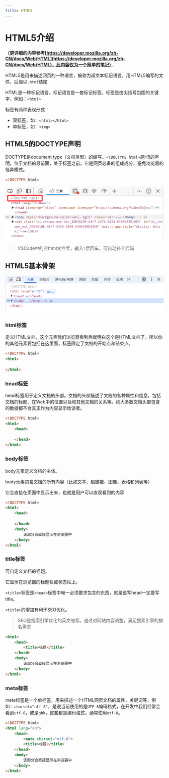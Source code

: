```yaml
---
title: HTML5
---
```


# HTML5介绍

**（更详细的内容参考[https://developer.mozilla.org/zh-CN/docs/Web/HTML](https://developer.mozilla.org/zh-CN/docs/Web/HTML)，此内容仅为一个简单的笔记）**

HTML5是用来描述网页的一种语言，被称为超文本标记语言。用HTML5编写的文件，后缀以`.html`结尾

HTML是一种标记语言，标记语言是一套标记标签。标签是由尖括号包围的关键字，例如：`<html>`

标签有两种表现形式：

- 双标签，如：`<html></html>`
- 单标签，如：`<img>`



## HTML5的DOCTYPE声明

DOCTYPE是document type（文档类型）的缩写。`<!DOCTYPE html>`是H5的声明，位于文档的最前面，处于标签之前。它是网页必备的组成成分，避免浏览器的怪异模式。

```html
<!DOCTYPE html>
```

![HTML5的DOCTYPE声明](/img/HTML1.png)

>VSCode中的空html文件里，输入`!`后回车，可自动补全代码



## HTML5基本骨架

![HTML5基本骨架](/img/HTML2.png)



### html标签

定义HTML文档，这个元素我们浏览器看到后就明白这个是HTML文档了，所以你的其他元素要包括在这里面，标签限定了文档的开始点和结束点。

```html
<!DOCTYPE html>
<html>
    
</html>
```



### head标签

head标签用于定义文档的头部。文档的头部描述了文档的各种属性和信息，包括文档的标题、在Web中的位置以及和其他文档的关系等。绝大多数文档头部包含的数据都不会真正作为内容显示给读者。

```html
<!DOCTYPE html>
<html>
    <head>
        
    </head>
</html>
```



### body标签

body元素定义文档的主体。

body元素包含文档的所有内容（比如文本、超链接、图像、表格和列表等）

它会直接在页面中显示出来，也就是用户可以直观看到的内容

```html
<!DOCTYPE html>
<html>
    <head>
        
    </head>
    <body>
        该部分会直接显示在浏览器中
    </body>
</html>
```



### title标签

可自定义文档的标题。

它显示在浏览器的标题栏或状态栏上。

`<title>`标签是`<head>`标签中唯一必须要求包含的东西，就是说写head一定要写title。

`<title>`的增加有利于SEO优化。

> SEO是搜索引擎优化的英文缩写。通过对网站内容调整，满足搜索引擎的排名需求

```html
<html>
    <head>
        <title>标题</title>
    </head>
    <body>
        该部分会直接显示在浏览器中
    </body>
</html>
```



### meta标签

meta标签是一个单标签，用来描述一个HTML网页文档的属性，关键词等，例如：`charset="utf-8"`，是说当前使用的是`UTF-8`编码格式，在开发中我们经常会看到`utf-8`，或是`gbk`，这些都是编码格式，通常使用`utf-8`。

```html
<!DOCTYPE html>
<html lang="en">
    <head>
        <mate charset="utf-8">
        <title>标题</title>
    </head>
    <body>
        该部分会直接显示在浏览器中
    </body>
</html>
```






